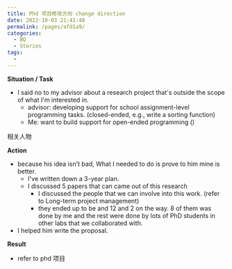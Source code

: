 ```yaml
---
title: Phd 项目修改方向 change direction
date: 2022-10-03 21:41:48
permalink: /pages/afd1a9/
categories:
  - BQ
  - Stories
tags:
  - 
---
```


**Situation / Task**
- I said no to my advisor about a research project that's outside the scope of what I'm interested in. 
	- advisor: developing support for school assignment-level programming tasks. (closed-ended, e.g., write a sorting function)
	- Me: want to build support for open-ended programming ()

相关人物

**Action**
- because his idea isn't bad, What I needed to do is prove to him mine is better.
	- I've written down a 3-year plan. 
	- I discussed 5 papers that can came out of this research 
		- I discussed the people that we can involve into this work. (refer to Long-term project management)
		- they ended up to be and 12 and 2 on the way.  8 of them was done by me and the rest were done by lots of PhD students in other labs that we collaborated with. 
- I helped him write the proposal. 

**Result**
- refer to phd 项目







